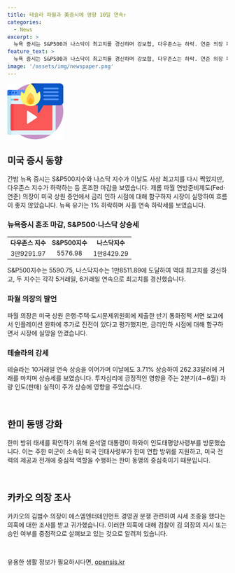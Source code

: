 ```yaml
---
title: 테슬라 파월과 美증시에 영향 10일 연속↑
categories:
  - News
excerpt: >
  뉴욕 증시는 S&P500과 나스닥이 최고치를 경신하며 강보합, 다우존스는 하락. 연준 의장 파월의 금리 인하 시점에 대한 함구로 실망 속에서, 테슬라는 10일 연속 상승. 뉴욕 유가는 하락세를 보이며 허리케인 영향 뒤 조용한 거래. 유럽주가는 혼조로 마감, 아시아 증시는 혼조 혹은 강세 전망. 중국 부동산 규제 등 경제 이슈에 주목.
feature_text: >
  뉴욕 증시는 S&P500과 나스닥이 최고치를 경신하며 강보합, 다우존스는 하락. 연준 의장 파월의 금리 인하 시점에 대한 함구로 실망 속에서, 테슬라는 10일 연속 상승. 뉴욕 유가는 하락세를 보이며 허리케인 영향 뒤 조용한 거래. 유럽주가는 혼조로 마감, 아시아 증시는 혼조 혹은 강세 전망. 중국 부동산 규제 등 경제 이슈에 주목.
image: '/assets/img/newspaper.png'
---
```


<p><img src="/assets/img/news.png" alt="rentncar 속보" /></p>

<h2 data-ke-size="size26">미국 증시 동향</h2>

<p data-ke-size="size16">간밤 뉴욕 증시는 S&P500지수와 나스닥 지수가 이날도 사상 최고치를 다시 찍었지만, 다우존스 지수가 하락하는 등 혼조한 마감을 보였습니다. 제롬 파월 연방준비제도(Fed·연준) 의장이 미국 상원 증언에서 금리 인하 시점에 대해 함구하자 시장이 실망하여 흐름이 좋지 않았습니다. 뉴욕 유가는 1% 하락하며 사흘 연속 하락세를 보였습니다.</p>

<h3>뉴욕증시 혼조 마감, S&P500·나스닥 상승세</h3>

<table>
    <tr>
        <td style="text-align: center; height: 17px;"><b>다우존스 지수</b></td>
        <td style="text-align: center; height: 17px;"><b>S&P500지수</b></td>
        <td style="text-align: center; height: 17px;"><b>나스닥지수</b></td>
    </tr>
    <tr>
        <td style="text-align: center; height: 17px;">3만9291.97</td>
        <td style="text-align: center; height: 17px;">5576.98</td>
        <td style="text-align: center; height: 17px;">1만8429.29</td>
    </tr>
</table>

<p data-ke-size="size16">S&P500지수는 5590.75, 나스닥지수는 1만8511.89에 도달하여 역대 최고치를 경신하고,  두 지수는 각각 5거래일, 6거래일 연속으로 최고치를 경신했습니다.</p>

<h3>파월 의장의 발언</h3>

<p data-ke-size="size16">파월 의장은 미국 상원 은행·주택·도시문제위원회에 제출한 반기 통화정책 서면 보고에서 인플레이션 완화에 추가로 진전이 있다고 평가했지만, 금리인하 시점에 대해 함구하면서 시장에 실망을 안겼습니다.</p>

<h3>테슬라의 강세</h3>

<p data-ke-size="size16">테슬라는 10거래일 연속 상승을 이어가며 이날에도 3.71% 상승하여 262.33달러에 거래를 마치며 상승세를 보였습니다. 투자심리에 긍정적인 영향을 주는 2분기(4∼6월) 차량 인도(판매) 실적이 주가 상승에 영향을 주었습니다.</p>

<p data-ke-size="size16">&nbsp;</p>

<h2 data-ke-size="size26">한미 동맹 강화</h2>

<p data-ke-size="size16">한미 방위 태세를 확인하기 위해 윤석열 대통령이 하와이 인도태평양사령부를 방문했습니다. 이는 주한 미군이 소속된 미국 인태사령부가 한미 연합 방위를 지원하고, 미국 전력의 제공과 전개에 중심적 역할을 수행하는 한미 동맹의 중심축이기 때문입니다.</p>

<p data-ke-size="size16">&nbsp;</p>

<h2 data-ke-size="size26">카카오 의장 조사</h2>

<p data-ke-size="size16">카카오의 김범수 의장이 에스엠엔터테인먼트 경영권 분쟁 관련하여 시세 조종을 했다는 의혹에 대한 조사를 받고 귀가했습니다. 이러한 의혹에 대해 검찰이 김 의장의 지시 또는 승인 여부를 중점적으로 살펴보고 있는 것으로 알려져 있습니다.</p>

<p data-ke-size="size16">&nbsp;</p>
유용한 생활 정보가 필요하시다면, <a href="https://opensis.kr" rel="dofollow">opensis.kr</a>


